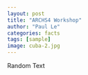 ```yaml
---
layout: post
title: "ARCHS4 Workshop"
author: "Paul Le"
categories: facts
tags: [sample]
image: cuba-2.jpg
---
```


Random Text
